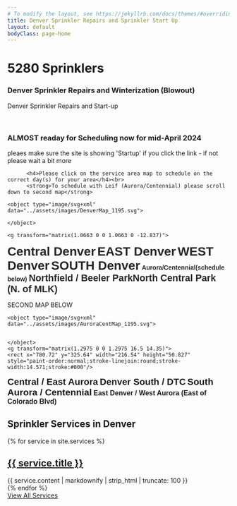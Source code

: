 ```yaml
---
# To modify the layout, see https://jekyllrb.com/docs/themes/#overriding-theme-defaults
title: Denver Sprinkler Repairs and Sprinkler Start Up
layout: default
bodyClass: page-home
---
```

<div class="intro pb-4">
  <div class="container">
    <h1>5280 Sprinklers</h1><h3>Denver Sprinkler Repairs and Winterization (Blowout)</h3>
    <p>Denver Sprinkler Repairs and Start-up</p>
    <br>
      <h3>ALMOST readay for Scheduling now for mid-April 2024</h3>
      <p>pleaes make sure the site is showing 'Startup' if you click the link - if not please wait a bit more

          <h4>Please click on the service area map to schedule on the correct day(s) for your area</h4><br>
          <strong>To schedule with Leif (Aurora/Centennial) please scroll down to second map</strong>
<!--STARTUP-->
<div class="svg-container">

    <object type="image/svg+xml" data="../assets/images/DenverMap_1195.svg">

    </object>    

    <g transform="matrix(1.0663 0 0 1.0663 0 -12.837)">
  <path d="m807 229 14 91 151 5v-305l-77 1z" style="fill-opacity:.40898;fill:#f0f;opacity:.94079;stroke-linejoin:round;stroke-width:14.067;stroke:#000"/>
    </g>
<g transform="translate(0 17.117)">
 <rect x="385.65" y="374.54" width="206.02" height="52.728" style="paint-order:normal;stroke-linejoin:round;stroke-width:14.476;stroke:#000"/>
 <text x="382.78897" y="410.64859" style="fill:#ffffff;font-family:sans-serif;font-size:28.134px;font-variant-caps:normal;font-variant-east-asian:normal;font-variant-ligatures:normal;font-variant-numeric:normal;font-weight:bold;paint-order:stroke fill markers;stroke-width:0;stroke:#9298c9" xml:space="preserve"><tspan x="382.78897" y="410.64859" style="stroke-width:0">Central Denver</tspan></text>
 <rect x="788.37" y="328.11" width="193.06" height="53.137" style="image-rendering:auto;paint-order:normal;stroke-linejoin:round;stroke-width:4.2201;stroke:#000" onclick="" onload="" onmouseout="" onmouseover=""/>
 <text x="796.13312" y="364.73068" style="fill:#ffffff;font-family:sans-serif;font-size:28.134px;font-variant-caps:normal;font-variant-east-asian:normal;font-variant-ligatures:normal;font-variant-numeric:normal;font-weight:bold;image-rendering:auto;paint-order:normal;stroke-linejoin:round;stroke-width:4.2201" onload="" onmouseout="" onmouseover="" xml:space="preserve"><tspan x="796.13312" y="364.73068" style="stroke-width:4.2201">EAST Denver</tspan></text>
 <rect x="71.25" y="272.56" width="206.02" height="52.728" style="paint-order:normal;stroke-linejoin:round;stroke-width:14.476;stroke:#000"/>
 <text x="82.857841" y="308.9693" style="fill:#ffffff;font-family:sans-serif;font-size:28.134px;font-variant-caps:normal;font-variant-east-asian:normal;font-variant-ligatures:normal;font-variant-numeric:normal;font-weight:bold;paint-order:stroke fill markers;stroke-width:0;stroke:#9298c9" xml:space="preserve"><tspan x="82.857841" y="308.9693" style="stroke-width:0">WEST Denver</tspan></text>
 <rect x="613.6" y="807.27" width="206.02" height="52.728" style="paint-order:normal;stroke-linejoin:round;stroke-width:14.476;stroke:#000"/>
 <text x="613.44629" y="843.69714" style="fill:#ffffff;font-family:sans-serif;font-size:28.134px;font-variant-caps:normal;font-variant-east-asian:normal;font-variant-ligatures:normal;font-variant-numeric:normal;font-weight:bold;paint-order:stroke fill markers;stroke-width:0;stroke:#9298c9" xml:space="preserve"><tspan>SOUTH Denver</tspan></text>
 <rect x="1001" y="557.16" width="175.62" height="53.715" style="paint-order:normal;stroke-linejoin:round;stroke-width:13.489;stroke:#000"/>
 <a target="" xlink:href="#aurora">
  <text x="1023.8578" y="579.45184" style="fill:#ffffff;font-family:sans-serif;font-size:14.067px;font-variant-caps:normal;font-variant-east-asian:normal;font-variant-ligatures:normal;font-variant-numeric:normal;font-weight:bold;paint-order:stroke fill markers;stroke-width:0;stroke:#9298c9" xml:space="preserve"><tspan x="1023.8578" y="579.45184" style="stroke-width:0">Aurora/Centennial</tspan><tspan x="1023.8578" y="597.03571" style="stroke-width:0">(schedule below)</tspan></text>
 </a>
 <rect x="776.55" y="123.15" width="317.65" height="49.745" style="paint-order:normal;stroke-linejoin:round;stroke-width:17.458;stroke:#000"/>
 <a transform="translate(-252.39 -438.95)" target="" xlink:href="">
  <text x="1023.8578" y="579.45184" style="fill:#ffffff;font-family:sans-serif;font-size:21.333px;font-variant-caps:normal;font-variant-east-asian:normal;font-variant-ligatures:normal;font-variant-numeric:normal;font-weight:bold;paint-order:stroke fill markers;stroke-width:0;stroke:#9298c9" xml:space="preserve"><tspan x="1023.8578" y="579.45184">       Northfield / Beeler Park</tspan><tspan x="1023.8578" y="606.11847">North Central Park (N. of MLK)</tspan></text>
 </a>
  </g>
<!--EAST_startup-->
<a transform="matrix(.70335 0 0 .70335 0 12.039)" target="_blank" xlink:href="https://sprinkler.as.me/?appointmentType=43693178">
 <path d="m918.07 297.52h40.378l72.255 13.814 113.7 1.0626 11.629 135.41h84.932l145.71 8.038 35.065 26.564h32.94l30.815 9.5632 18.064 15.939 3.1877 46.754-122.2 62.692v240.14l-115.82 38.253-49.941-34.003-298.58-8.5006z" style="fill-opacity:.34524;fill:#fff;filter:url(#filter18606);opacity:.35;paint-order:normal;stroke-linejoin:round;stroke-opacity:.92857;stroke-width:20;stroke:#9298c9" onmouseout="this.style.opacity=0" onmouseover="this.style.opacity=1"/>
</a>
<!--SOUTH-->
<a transform="matrix(.70335 0 0 .70335 0 12.039)" target="_blank" xlink:href="https://sprinkler.as.me/?appointmentType=43693178">
 <path d="m547.23 884.07 658.8 2.1252 58.442 35.065 117.95-29.752-6.3755 345.34-829.87-4.2503 29.752-123.26 5.3129-139.2z" style="fill-opacity:.34524;fill:#fff;filter:url(#filter942);opacity:.35;stroke-linejoin:round;stroke-opacity:.92857;stroke-width:20;stroke:#9298c9" onmouseout="this.style.opacity=0" onmouseover="this.style.opacity=1"/>
</a>
<!--CENTRAL-->
<a transform="matrix(.70335 0 0 .70335 0 12.039)" target="_blank" xlink:href="https://sprinkler.as.me/?appointmentType=43693178">
 <path d="m897.52 285.12 3.7773 585.88c-7.9303.68294-370.16 0-370.16 0l-79.258-119.34-9.3006-140.05s243.76-319.03 248.58-320.26c9.946-2.5339-63.037-1.8022 206.35-6.2285z" style="fill-opacity:.34921;fill:#fff;filter:url(#filter18362);opacity:.35;paint-order:normal;stroke-opacity:.92734;stroke-width:20;stroke:#9298c9" onmouseout="this.style.opacity=0" onmouseover="this.style.opacity=1"/>
</a>
<!--WEST-->
<a transform="matrix(.70335 0 0 .70335 0 12.039)" target="_blank" xlink:href="https://sprinkler.as.me/?appointmentType=43701931">
 <path d="m71 249 100-55 287-91 10 164 48 9-2 114-119 128-17 66 15 40 14 131 90 121 46 120-33 225-448 4z" style="fill-opacity:.34524;fill:#fff;filter:url(#filter16585);mix-blend-mode:normal;opacity:.35;paint-order:normal;stroke-linejoin:round;stroke-opacity:.92549;stroke-width:20;stroke:#9298c9" onmouseout="this.style.opacity=0" onmouseover="this.style.opacity=1"/>
</a>
<!--NORTHFIELD-->
<a transform="translate(-8)" target="_blank" xlink:href="https://sprinkler.as.me/?appointmentType=52547839">
 <path d="m817 228 88-206 76-1 5 304-157-3z" style="fill-opacity:.34524;fill:#fff;opacity:.35;stroke-linejoin:round;stroke-opacity:.92857;stroke-width:14.067;stroke:#9298c9" onmouseout="this.style.opacity=0" onmouseover="this.style.opacity=1"/>
</a>
   </div>
<!--END firsthalf STARTUP-->

SECOND MAP BELOW

<!-- STARTUP Aurora/Cent -->
<div class="svg-container">

    <object type="image/svg+xml" data="../assets/images/AuroraCentMap_1195.svg">


    </object>
    <g transform="matrix(1.2975 0 0 1.2975 16.5 14.35)">
    <rect x="780.72" y="325.64" width="216.54" height="50.827" style="paint-order:normal;stroke-linejoin:round;stroke-width:14.571;stroke:#000"/>
 <rect x="396.98" y="158.99" width="200.48" height="51.311" style="paint-order:normal;stroke-linejoin:round;stroke-width:14.086;stroke:#000"/>
 <text x="781.01813" y="358.83713" style="fill:#ffffff;font-family:sans-serif;font-size:20.76px;font-variant-caps:normal;font-variant-east-asian:normal;font-variant-ligatures:normal;font-variant-numeric:normal;font-weight:bold;paint-order:stroke fill markers;stroke-width:0;stroke:#9298c9" xml:space="preserve"><tspan x="781.01813" y="358.83713" style="stroke-width:0">Central / East Aurora</tspan></text>
 <rect x="268.63" y="677.67" width="200.48" height="51.311" style="paint-order:normal;stroke-linejoin:round;stroke-width:14.086;stroke:#000"/>
 <rect x="716.2" y="692.3" width="272.43" height="49.302" style="paint-order:normal;stroke-linejoin:round;stroke-width:16.096;stroke:#000"/>
 <text x="268.189" y="711.10913" style="fill:#ffffff;font-family:sans-serif;font-size:20.76px;font-variant-caps:normal;font-variant-east-asian:normal;font-variant-ligatures:normal;font-variant-numeric:normal;font-weight:bold;paint-order:stroke fill markers;stroke-width:0;stroke:#9298c9" xml:space="preserve"><tspan x="268.189" y="711.10913" style="stroke-width:0">Denver South / DTC</tspan></text>
 <text x="717.71936" y="724.73285" style="fill:#ffffff;font-family:sans-serif;font-size:20.76px;font-variant-caps:normal;font-variant-east-asian:normal;font-variant-ligatures:normal;font-variant-numeric:normal;font-weight:bold;paint-order:stroke fill markers;stroke-width:0;stroke:#9298c9" xml:space="preserve"><tspan x="717.71936" y="724.73285" style="stroke-width:0">South Aurora / Centennial</tspan></text>
 <text x="396.5661" y="181.23392" style="fill:#ffffff;font-family:sans-serif;font-size:15.57px;font-variant-caps:normal;font-variant-east-asian:normal;font-variant-ligatures:normal;font-variant-numeric:normal;font-weight:bold;paint-order:stroke fill markers;stroke-width:0;stroke:#9298c9" xml:space="preserve"><rect x="391.65" y="150.66" width="206.02" height="52.728" style="fill:#000;paint-order:normal;stroke-linejoin:round;stroke-width:14.086;stroke:#000"/><tspan x="396.5661" y="181.23392" style="stroke-width:0">East Denver / West Aurora</tspan><tspan x="396.5661" y="200.69646" style="stroke-width:0">   (East of Colorado Blvd)</tspan></text>
 <!--Central Aurora and East Aurora -->
 <a transform="matrix(.97313 0 0 .97313 11.634 16.296)" target="_blank" xlink:href="https://sprinkler.as.me/?appointmentType=44315181">
  <path d="m740.22 253.6h452.93l3.7432 412.69h-153.47l-.9358-59.891-382.74-7.4864 77.671-49.597z" style="fill-opacity:.34524;fill:#fff;filter:url(#filter2828);opacity:.35;stroke-linejoin:round;stroke-opacity:.92857;stroke-width:20;stroke:#9298c9" onmouseout="this.style.opacity=0" onmouseover="this.style.opacity=1"/>
 </a>
 <!--CENTSouthAurora-->
 <a transform="matrix(.97313 0 0 .97313 16.5 14.35)" target="_blank" xlink:href="https://sprinkler.as.me/?appointmentType=44315125">
  <path d="m660 621 360 4 4 58 61 4 12 51 45 84 24 4-5 31 40-9 2 127-93 5-91-37-24-6-51-6-85 41-24 44-81-161-140-4v-32l91 1v-16l21-8-66-69z" style="fill-opacity:.34524;fill:#fff;opacity:.35;stroke-linejoin:round;stroke-opacity:.92857;stroke-width:20;stroke:#9298c9" onmouseout="this.style.opacity=0" onmouseover="this.style.opacity=1"/>
 </a>
 <!--South Denver to DTC-->
 <a transform="matrix(.97313 0 0 .97313 16.5 14.35)" target="_blank" xlink:href="https://sprinkler.as.me/?appointmentType=44315268">
  <path d="m294 369 25 15 37 11 74 44 104 105 38 49 11 5-93 60-4 43 104 43 2 106-117 2-9 9 21 54-247-3 2-288 50-3 13-6-3-130-13-12-47-4-1-70z" style="fill-opacity:.34524;fill:#fff;opacity:.35;stroke-linejoin:round;stroke-opacity:.92857;stroke-width:20;stroke:#9298c9" onmouseout="this.style.opacity=0" onmouseover="this.style.opacity=1"/>
 </a>
 <!--https://sprinkler.as.me/?appointmentType=44315221-->
 <a transform="matrix(.97313 0 0 .97313 16.5 14.35)" target="_blank" xlink:href="https://sprinkler.as.me/?appointmentType=36955445">
  <path d="m307 82 147 10 288 31 157 70 33 32-1 3-214 6-2 303-76 51-27-7-34-7-80-92-54-59-78-47-37-13-28-21z" style="fill-opacity:.34524;fill:#fff;opacity:.35;stroke-linejoin:round;stroke-opacity:.92857;stroke-width:20;stroke:#9298c9" onmouseout="this.style.opacity=0" onmouseover="this.style.opacity=1"/>
 </a>
</g>
</div>
<!-- END STARTUP Aurora/Cent -->

<div class="container pt-8 pt-md-10">
  <div class="row justify-content-start">
    <div class="col-12">
      <h2 class="title-3 text-dark mb-3">Sprinkler Services in Denver</h2>
    </div>
    {% for service in site.services %}
    <div class="col-12 col-md-4 mb-1">
      <div class="service service-summary">
        <div class="service-content">
          <h2 class="service-title">
            <a href="{{site.baseurl}}{{ service.url }}">{{ service.title }}</a>
          </h2>
          {{ service.content | markdownify | strip_html | truncate: 100 }}
        </div>
      </div>
    </div>
    {% endfor %}
    <div class="col-12 text-center">
      <a class="button button-primary mt-2" href="{{site.baseurl}}/services">View All Services</a>
    </div>
  </div>
</div>

<!--<div class="container pt-5 pb-5 pt-md-7 pb-md-7">
  <div class="row justify-content-center">
    <div class="col-12">
      <h2 class="title-3 text-dark mb-4">Our Features</h2>
    </div>
    {% for feature in site.data.features %}
    <div class="col-12 col-md-6 col-lg-4 mb-2">
      <div class="feature">
        {% if feature.image %}<div class="feature-image"><img alt="{{ feature.title }} logo" src="{{ feature.image }}" /></div> {% endif %}
        <h2 class="feature-title">{{ feature.title }}</h2>
        <div class="feature-content">{{ feature.description }}</div>
      </div>
    </div>
    {% endfor %}
  </div>
</div>
-->
